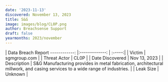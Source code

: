 ```yaml
---
date: '2023-11-13'
discovered: November 13, 2023
title: S&G
image: images/blog/CL0P.png
author: Breachsense Support
draft: false
yearmonths: 2023/november
---
```



| Data Breach Report
------------:     |:-------------:    | :-----:|
| Victim      | sgmgroup.com      | 
| Threat Actor      | CL0P      | 
| Date Discovered      | Nov 13, 2023      | 
| Description      | S&G Manufacturing provides in metal fabrication, architectural millwork, and casing services to a wide range of industries.      | 
| Leak Size      | Unknown      | 

